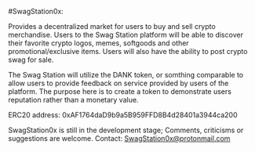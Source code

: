 #SwagStation0x:

Provides a decentralized market for users to buy and sell crypto merchandise.
Users to the Swag Station platform will be able to discover their favorite crypto logos, memes, softgoods and other promotional/exclusive items. Users will also have the ability to post crypto swag for sale.


The Swag Station will utilize the DANK token, or somthing comparable to allow users to provide feedback on service provided by users of the platform. The purpose here is to create a token to demonstrate users reputation rather than a monetary value.


ERC20 address:  0xAF1764daD9b9a5B959FFD8B4d28401a3944ca200


SwagStation0x is still in the development stage; Comments, criticisms or suggestions are welcome. Contact: SwagStation0x@protonmail.com 

